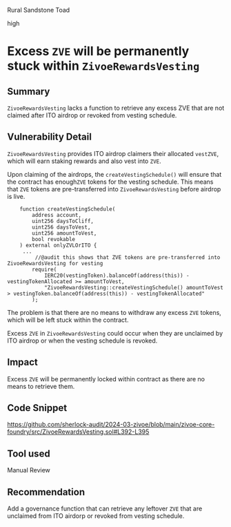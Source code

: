 Rural Sandstone Toad

high

# Excess `ZVE` will be permanently stuck within `ZivoeRewardsVesting`

## Summary
`ZivoeRewardsVesting` lacks a function to retrieve any excess ZVE  that are not claimed after ITO airdrop or revoked from vesting schedule.

## Vulnerability Detail
`ZivoeRewardsVesting` provides ITO airdrop claimers their allocated `vestZVE`, which will earn staking rewards and also vest into `ZVE`.
 
Upon claiming of the airdrops, the `createVestingSchedule()` will ensure that the contract has enough`ZVE` tokens  for the vesting schedule. This means that `ZVE` tokens are pre-transferred into `ZivoeRewardsVesting` before airdrop is live.

```Solidity
    function createVestingSchedule(
        address account, 
        uint256 daysToCliff, 
        uint256 daysToVest, 
        uint256 amountToVest, 
        bool revokable
    ) external onlyZVLOrITO {
     ...
         //@audit this shows that ZVE tokens are pre-transferred into ZivoeRewardsVesting for vesting
        require(
            IERC20(vestingToken).balanceOf(address(this)) - vestingTokenAllocated >= amountToVest, 
            "ZivoeRewardsVesting::createVestingSchedule() amountToVest > vestingToken.balanceOf(address(this)) - vestingTokenAllocated"
        );
```

The problem is that there are no means to withdraw any excess `ZVE` tokens, which will be left stuck within the contract. 

Excess `ZVE` in `ZivoeRewardsVesting` could occur when they are unclaimed by ITO airdrop or when the vesting schedule is revoked.

## Impact
Excess `ZVE` will be permanently locked within contract as there are no means to retrieve them.

## Code Snippet
https://github.com/sherlock-audit/2024-03-zivoe/blob/main/zivoe-core-foundry/src/ZivoeRewardsVesting.sol#L392-L395

## Tool used

Manual Review

## Recommendation
Add a governance function that can retrieve any leftover `ZVE` that are unclaimed from ITO airdorp or revoked from vesting schedule.
